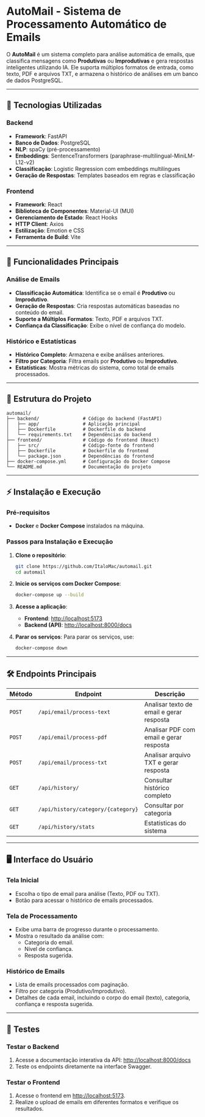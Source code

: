 # AutoMail - Sistema de Processamento Automático de Emails

O **AutoMail** é um sistema completo para análise automática de emails, que classifica mensagens como **Produtivas** ou **Improdutivas** e gera respostas inteligentes utilizando IA. Ele suporta múltiplos formatos de entrada, como texto, PDF e arquivos TXT, e armazena o histórico de análises em um banco de dados PostgreSQL.

---

## 🚀 Tecnologias Utilizadas

### Backend
- **Framework**: FastAPI
- **Banco de Dados**: PostgreSQL
- **NLP**: spaCy (pré-processamento)
- **Embeddings**: SentenceTransformers (paraphrase-multilingual-MiniLM-L12-v2)
- **Classificação**: Logistic Regression com embeddings multilíngues
- **Geração de Respostas**: Templates baseados em regras e classificação

### Frontend
- **Framework**: React
- **Biblioteca de Componentes**: Material-UI (MUI)
- **Gerenciamento de Estado**: React Hooks
- **HTTP Client**: Axios
- **Estilização**: Emotion e CSS
- **Ferramenta de Build**: Vite

---

## 🌟 Funcionalidades Principais

### Análise de Emails
- **Classificação Automática**: Identifica se o email é **Produtivo** ou **Improdutivo**.
- **Geração de Respostas**: Cria respostas automáticas baseadas no conteúdo do email.
- **Suporte a Múltiplos Formatos**: Texto, PDF e arquivos TXT.
- **Confiança da Classificação**: Exibe o nível de confiança do modelo.

### Histórico e Estatísticas
- **Histórico Completo**: Armazena e exibe análises anteriores.
- **Filtro por Categoria**: Filtra emails por **Produtivo** ou **Improdutivo**.
- **Estatísticas**: Mostra métricas do sistema, como total de emails processados.

---

## 📂 Estrutura do Projeto

```
automail/
├── backend/                # Código do backend (FastAPI)
│   ├── app/                # Aplicação principal
│   ├── Dockerfile          # Dockerfile do backend
│   └── requirements.txt    # Dependências do backend
├── frontend/               # Código do frontend (React)
│   ├── src/                # Código-fonte do frontend
│   ├── Dockerfile          # Dockerfile do frontend
│   └── package.json        # Dependências do frontend
├── docker-compose.yml      # Configuração do Docker Compose
└── README.md               # Documentação do projeto
```
---

## ⚡ Instalação e Execução

### Pré-requisitos
- **Docker** e **Docker Compose** instalados na máquina.

### Passos para Instalação e Execução
1. **Clone o repositório**:
   ```bash
   git clone https://github.com/ItaloMac/automail.git
   cd automail
   ```

2. **Inicie os serviços com Docker Compose**:
   ```bash
   docker-compose up --build
   ```

3. **Acesse a aplicação**:
   - **Frontend**: [http://localhost:5173](http://localhost:5173)
   - **Backend (API)**: [http://localhost:8000/docs](http://localhost:8000/docs)

4. **Parar os serviços**:
   Para parar os serviços, use:
   ```bash
   docker-compose down
   ```

---

## 🛠️ Endpoints Principais

| Método | Endpoint | Descrição |
|--------|----------|-----------|
| `POST` | `/api/email/process-text` | Analisar texto de email e gerar resposta |
| `POST` | `/api/email/process-pdf` | Analisar PDF com email e gerar resposta |
| `POST` | `/api/email/process-txt` | Analisar arquivo TXT e gerar resposta |
| `GET`  | `/api/history/` | Consultar histórico completo |
| `GET`  | `/api/history/category/{category}` | Consultar por categoria |
| `GET`  | `/api/history/stats` | Estatísticas do sistema |

---

## 🖥️ Interface do Usuário

### Tela Inicial
- Escolha o tipo de email para análise (Texto, PDF ou TXT).
- Botão para acessar o histórico de emails processados.

### Tela de Processamento
- Exibe uma barra de progresso durante o processamento.
- Mostra o resultado da análise com:
  - Categoria do email.
  - Nível de confiança.
  - Resposta sugerida.

### Histórico de Emails
- Lista de emails processados com paginação.
- Filtro por categoria (Produtivo/Improdutivo).
- Detalhes de cada email, incluindo o corpo do email (texto), categoria, confiança e resposta sugerida.

---

## 🧪 Testes

### Testar o Backend
1. Acesse a documentação interativa da API:
   [http://localhost:8000/docs](http://localhost:8000/docs)
2. Teste os endpoints diretamente na interface Swagger.

### Testar o Frontend
1. Acesse o frontend em [http://localhost:5173](http://localhost:5173).
2. Realize o upload de emails em diferentes formatos e verifique os resultados.


